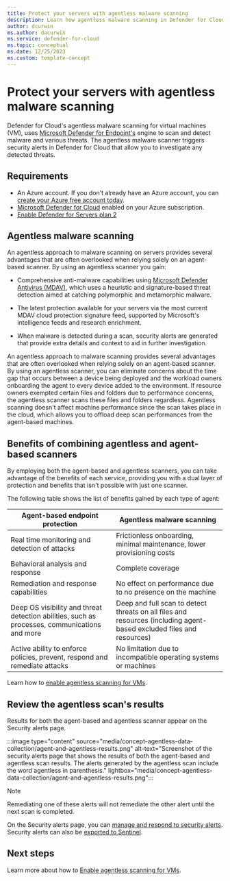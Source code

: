```yaml
---
title: Protect your servers with agentless malware scanning
description: Learn how agentless malware scanning in Defender for Cloud can protect your virtual machines from malware.
author: dcurwin
ms.author: dacurwin
ms.service: defender-for-cloud
ms.topic: conceptual
ms.date: 12/25/2023
ms.custom: template-concept
---
```


# Protect your servers with agentless malware scanning

Defender for Cloud's agentless malware scanning for virtual machines (VM), uses [Microsoft Defender for Endpoint's](integration-defender-for-endpoint.md) engine to scan and detect malware and various threats. The agentless malware scanner triggers security alerts in Defender for Cloud that allow you to investigate any detected threats.

## Requirements

- An Azure account. If you don't already have an Azure account, you can [create your Azure free account today](https://azure.microsoft.com/free/).
- [Microsoft Defender for Cloud](connect-azure-subscription.md) enabled on your Azure subscription.
- [Enable Defender for Servers plan 2](tutorial-enable-servers-plan.md#select-a-defender-for-servers-plan)

## Agentless malware scanning

An agentless approach to malware scanning on servers provides several advantages that are often overlooked when relying solely on an agent-based scanner. By using an agentless scanner you gain:

- Comprehensive anti-malware capabilities using [Microsoft Defender Antivirus (MDAV)](/microsoft-365/security/defender-endpoint/microsoft-defender-antivirus-windows?view=o365-worldwide), which uses a heuristic and signature-based threat detection aimed at catching polymorphic and metamorphic malware. 

- The latest protection available for your servers via the most current MDAV cloud protection signature feed, supported by Microsoft's intelligence feeds and research enrichment.

- When malware is detected during a scan, security alerts are generated that provide extra details and context to aid in further investigation.

An agentless approach to malware scanning provides several advantages that are often overlooked when relying solely on an agent-based scanner. By using an agentless scanner, you can eliminate concerns about the time gap that occurs between a device being deployed and the workload owners onboarding the agent to every device added to the environment. If resource owners exempted certain files and folders due to performance concerns, the agentless scanner scans these files and folders regardless. Agentless scanning doesn't affect machine performance since the scan takes place in the cloud, which allows you to offload deep scan performances from the agent-based machines.

## Benefits of combining agentless and agent-based scanners

By employing both the agent-based and agentless scanners, you can take advantage of the benefits of each service, providing you with a dual layer of protection and benefits that isn't possible with just one scanner.

The following table shows the list of benefits gained by each type of agent:

| **Agent-based endpoint protection** | **Agentless malware scanning** |
|--|--|
| Real time monitoring and detection of attacks | Frictionless onboarding, minimal maintenance, lower provisioning costs |
| Behavioral analysis and response | Complete coverage |
| Remediation and response capabilities | No effect on performance due to no presence on the machine |
| Deep OS visibility and threat detection abilities, such as processes, communications and more | Deep and full scan to detect threats on all files and resources (including agent-based excluded files and resources)|
|Active ability to enforce policies, prevent, respond and remediate attacks| No limitation due to incompatible operating systems or machines |

Learn how to [enable agentless scanning for VMs](enable-agentless-scanning-vms.md).

## Review the agentless scan's results

Results for both the agent-based and agentless scanner appear on the Security alerts page.

:::image type="content" source="media/concept-agentless-data-collection/agent-and-agentless-results.png" alt-text="Screenshot of the security alerts page that shows the results of both the agent-based and agentless scan results. The alerts generated by the agentless scan include the word agentless in parenthesis." lightbox="media/concept-agentless-data-collection/agent-and-agentless-results.png":::

> [!NOTE]
> Remediating one of these alerts will not remediate the other alert until the next scan is completed.

On the Security alerts page, you can [manage and respond to security alerts](managing-and-responding-alerts.md). Security alerts can also be [exported to Sentinel](export-to-siem.md).

## Next steps

Learn more about how to [Enable agentless scanning for VMs](enable-agentless-scanning-vms.md).
